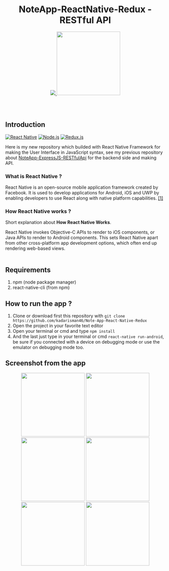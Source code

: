 <h1 align='center'>NoteApp-ReactNative-Redux - RESTful API</h1>

<p align='center'>
  <a href='https://facebook.github.io/react-native/'>
  <img src='https://kreitech.io/blog/wp-content/uploads/2018/10/1_-NOQtyJAGQ1RNC3iVt_thA.png' />
  <img src='https://redux.js.org/img/redux.svg' width="200" height="200"/>
  </a>
</p>

<br>
<br>

## Introduction
[![React Native](https://img.shields.io/badge/React%20Native-0.60-blue.svg?style=rounded-square)](https://facebook.github.io/react-native/)
[![Node.js](https://img.shields.io/badge/Node.js-v.10.16-green.svg?style=rounded-square)](https://nodejs.org/)
[![Redux.js](https://img.shields.io/badge/Redux.js-4.0.1-purple.svg?style=rounded-square)](https://redux.js.org/)

Here is my new repository which builded with React Native Framework for making the User Interface in JavaScript syntax, see my previous repository about [NoteApp-ExpressJS-RESTfulApi](#) for the backend side and making API.

### What is React Native ?
React Native is an open-source mobile application framework created by Facebook. It is used to develop applications for Android, iOS and UWP by enabling developers to use React along with native platform capabilities. [[1]](https://en.wikipedia.org/wiki/React_Native)

### How React Native works ?
Short explanation about **How React Native Works**.

React Native invokes Objective-C APIs to render to iOS components, or Java APIs to render to Android components. This sets React Native apart from other cross-platform app development options, which often end up rendering web-based views.
<br>
<br>
## Requirements
1. npm (node package manager)
2. react-native-cli (from npm)

## How to run the app ?
1. Clone or download first this repository with `git clone https://github.com/kadarisman46/Note-App-React-Native-Redux`
2. Open the project in your favorite text editor
3. Open your terminal or cmd and type `npm install`
4. And the last just type in your terminal or cmd `react-native run-android`, be sure if you connected with a device on debugging mode or use the emulator on debugging mode too.

## Screenshot from the app
<p align='center'>
  <span>
  <img src='https://github.com/kadarisman46/Note-App-React-Native-Redux/blob/master/ss/Screenshot_20190707-223846.jpg' width=200 />
  <img src='https://github.com/kadarisman46/Note-App-React-Native-Redux/blob/master/ss/Screenshot_20190707-223852.jpg' width=200 />
  <img src='https://github.com/kadarisman46/Note-App-React-Native-Redux/blob/master/ss/Screenshot_20190707-224116.jpg' width=200 />
  <img src='https://github.com/kadarisman46/Note-App-React-Native-Redux/blob/master/ss/Screenshot_20190707-224124.jpg' width=200 />
  <img src='https://github.com/kadarisman46/Note-App-React-Native-Redux/blob/master/ss/Screenshot_20190707-224131.jpg' width=200 />
  <img src='https://github.com/kadarisman46/Note-App-React-Native-Redux/blob/master/ss/Screenshot_20190707-224141.jpg' width=200 />
  </span>
</p>

